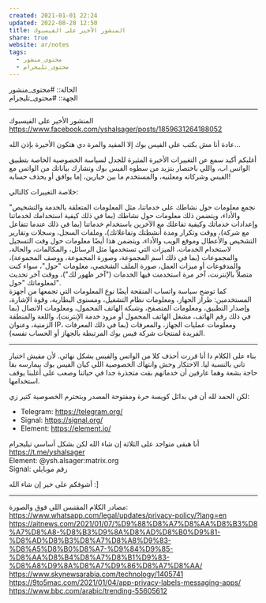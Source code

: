 ```yaml
---  
created: 2021-01-01 22:24  
updated: 2022-08-28 12:50  
title: المنشور الأخير على الفيسبوك  
share: true  
website: ar/notes  
tags:  
  - محتوى_منشور  
  - محتوى_تليجرام  
---  
```

  
  
الحالة:: #محتوى_منشور  
الجهة:: #محتوى_تليجرام  
  
---  
  
المنشور الأخير على الفيسبوك  
<https://www.facebook.com/yshalsager/posts/1859631264188052>  
  
عادة أنا مش بكتب على الفيس بوك إلا المفيد والمرة دي هتكون اﻷخيرة بإذن الله...  
  
أغلبكم أكيد سمع عن التغييرات الأخيرة المثيرة للجدل لسياسة الخصوصية الخاصة بتطبيق الواتس اب، واللي باختصار بتزيد من سطوه الفيس بوك وتشارك بياناتك من الواتس مع الفيس وشركاته ومعلنيه، والمستخدم ما بين خيارين، إما يوافق أو يحذف حسابه!  
  
خلاصة التغييرات كالتالي:  
  
"نجمع معلومات حول نشاطك على خدماتنا، مثل المعلومات المتعلقة بالخدمة والتشخيص والأداء، ويتضمن ذلك معلومات حول نشاطك (بما في ذلك كيفية استخدامك لخدماتنا وإعدادات خدماتك وكيفية تفاعلك مع الآخرين باستخدام خدماتنا (بما في ذلك عندما تتفاعل مع شركة)، ووقت وتكرار ومدة أنشطتك وتفاعلاتك)، وملفات السجل، وسجلات وتقارير التشخيص والأعطال وموقع الويب والأداء، ويتضمن هذا أيضًا معلومات حول وقت التسجيل لاستخدام الخدمات، الميزات التي تستخدمها مثل الرسائل، والمكالمات، والحالة، والمجموعات (بما في ذلك اسم المجموعة، وصورة المجموعة، ووصف المجموعة)، والمدفوعات أو ميزات العمل، صورة الملف الشخصي، معلومات "حول"، سواء كنت متصلاً بالإنترنت، آخر مرة استخدمت فيها الخدمات ("آخر ظهور لك")، ووقت آخر تحديث لمعلوماتك "حول".  
كما توضح سياسة واتساب المنقحة أيضًا نوع المعلومات التي تجمعها من أجهزة المستخدمين: طراز الجهاز، ومعلومات نظام التشغيل، ومستوى البطارية، وقوة الإشارة، وإصدار التطبيق، ومعلومات المتصفح، وشبكة الهاتف المحمول، ومعلومات الاتصال (بما في ذلك رقم الهاتف، مشغل الهاتف المحمول أو مزود خدمة الإنترنت)، واللغة والمنطقة الزمنية، وعنوان IP، ومعلومات عمليات الجهاز، والمعرفات (بما في ذلك المعرفات الفريدة لمنتجات شركة فيس بوك المرتبطة بالجهاز أو الحساب نفسه).  
  
---  
  
بناء على الكلام دا أنا قررت أحذف كلا من الواتس والفيس بشكل نهائي. ﻷن مفيش اختيار تاني بالنسبة ليا. الاحتكار وحش وانتهاك الخصوصية اللي كيان الفيس بوك بيمارسه بقا حاجة بشعة وهما عارفين أن خدماتهم بقت متجذرة جدا في حياتنا وصعب على أغلبنا يوقف استخدامها.  
  
لكن الحمد لله أن في بدائل كويسة حرة ومفتوحة المصدر وبتحترم الخصوصية كتير زي:  
  
- Telegram: <https://telegram.org/>  
- Signal: <https://signal.org/>  
- Element: <https://element.io/>  
  
أنا هبقى متواجد على الثلاثة إن شاء الله لكن بشكل أساسي تيليجرام  
<https://t.me/yshalsager>  
Element: @ysh.alsager:matrix.org  
Signal: رقم موبايلي  
  
أشوفكم على خير إن شاء الله :]  
  
---  
  
مصادر الكلام المقتبس اللي فوق والصورة:  
<https://www.whatsapp.com/legal/updates/privacy-policy/?lang=en>  
<https://aitnews.com/2021/01/07/%D9%88%D8%A7%D8%AA%D8%B3%D8%A7%D8%A8-%D8%B3%D9%8A%D8%AD%D8%B0%D9%81-%D8%AD%D8%B3%D8%A7%D8%A8%D9%83-%D8%A5%D8%B0%D8%A7-%D9%84%D9%85-%D8%AA%D8%B4%D8%A7%D8%B1%D9%83-%D8%A8%D9%8A%D8%A7%D9%86%D8%A7%D8%AA/>  
<https://www.skynewsarabia.com/technology/1405741>  
<https://9to5mac.com/2021/01/04/app-privacy-labels-messaging-apps/>  
<https://www.bbc.com/arabic/trending-55605612>  
